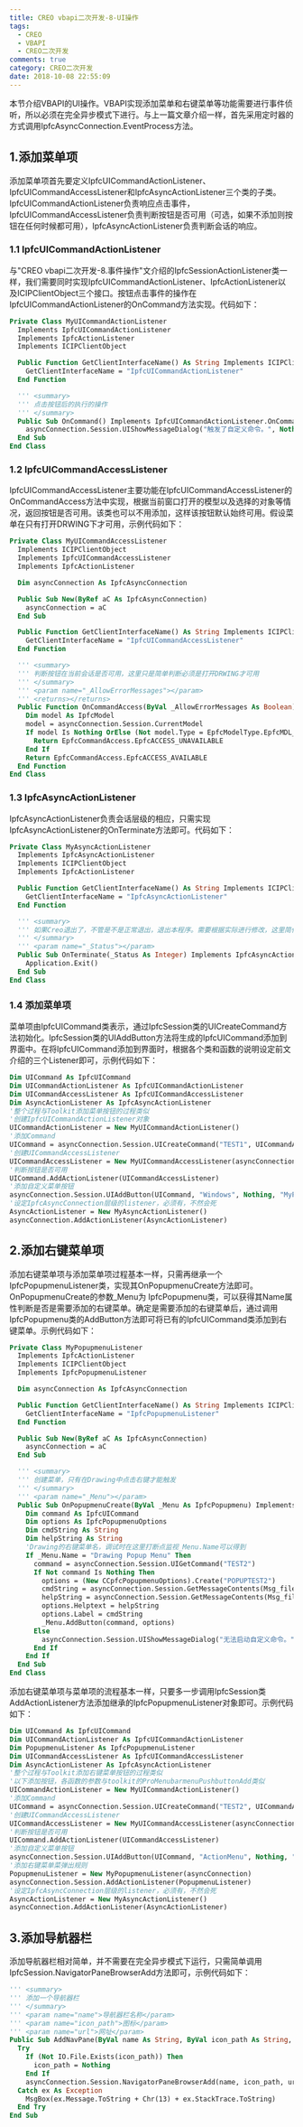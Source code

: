```yaml
---
title: CREO vbapi二次开发-8-UI操作
tags:
  - CREO
  - VBAPI
  - CREO二次开发
comments: true
category: CREO二次开发
date: 2018-10-08 22:55:09
---
```



本节介绍VBAPI的UI操作。VBAPI实现添加菜单和右键菜单等功能需要进行事件侦听，所以必须在完全异步模式下进行。与上一篇文章介绍一样，首先采用定时器的方式调用IpfcAsyncConnection.EventProcess方法。

## 1.添加菜单项

添加菜单项首先要定义IpfcUICommandActionListener、IpfcUICommandAccessListener和IpfcAsyncActionListener三个类的子类。IpfcUICommandActionListener负责响应点击事件，IpfcUICommandAccessListener负责判断按钮是否可用（可选，如果不添加则按钮在任何时候都可用），IpfcAsyncActionListener负责判断会话的响应。

### 1.1 IpfcUICommandActionListener

与"CREO vbapi二次开发-8.事件操作"文介绍的IpfcSessionActionListener类一样，我们需要同时实现IpfcUICommandActionListener、IpfcActionListener以及ICIPClientObject三个接口。按钮点击事件的操作在IpfcUICommandActionListener的OnCommand方法实现。代码如下：

```vb
Private Class MyUICommandActionListener
  Implements IpfcUICommandActionListener
  Implements IpfcActionListener
  Implements ICIPClientObject

  Public Function GetClientInterfaceName() As String Implements ICIPClientObject.GetClientInterfaceName
    GetClientInterfaceName = "IpfcUICommandActionListener"
  End Function

  ''' <summary>
  ''' 点击按钮后的执行的操作
  ''' </summary>
  Public Sub OnCommand() Implements IpfcUICommandActionListener.OnCommand
    asyncConnection.Session.UIShowMessageDialog("触发了自定义命令。", Nothing)
  End Sub
End Class
```

### 1.2 IpfcUICommandAccessListener

IpfcUICommandAccessListener主要功能在IpfcUICommandAccessListener的OnCommandAccess方法中实现，根据当前窗口打开的模型以及选择的对象等情况，返回按钮是否可用。该类也可以不用添加，这样该按钮默认始终可用。假设菜单在只有打开DRWING下才可用，示例代码如下：

```vb
Private Class MyUICommandAccessListener
  Implements ICIPClientObject
  Implements IpfcUICommandAccessListener
  Implements IpfcActionListener

  Dim asyncConnection As IpfcAsyncConnection

  Public Sub New(ByRef aC As IpfcAsyncConnection)
    asyncConnection = aC
  End Sub

  Public Function GetClientInterfaceName() As String Implements ICIPClientObject.GetClientInterfaceName
    GetClientInterfaceName = "IpfcUICommandAccessListener"
  End Function

  ''' <summary>
  ''' 判断按钮在当前会话是否可用，这里只是简单判断必须是打开DRWING才可用
  ''' </summary>
  ''' <param name="_AllowErrorMessages"></param>
  ''' <returns></returns>
  Public Function OnCommandAccess(ByVal _AllowErrorMessages As Boolean) As Integer Implements IpfcUICommandAccessListener.OnCommandAccess
    Dim model As IpfcModel
    model = asyncConnection.Session.CurrentModel
    If model Is Nothing OrElse (Not model.Type = EpfcModelType.EpfcMDL_DRAWING) Then
      Return EpfcCommandAccess.EpfcACCESS_UNAVAILABLE
    End If
    Return EpfcCommandAccess.EpfcACCESS_AVAILABLE
  End Function
End Class
```

### 1.3 IpfcAsyncActionListener

IpfcAsyncActionListener负责会话层级的相应，只需实现IpfcAsyncActionListener的OnTerminate方法即可。代码如下：

```vb
Private Class MyAsyncActionListener
  Implements IpfcAsyncActionListener
  Implements ICIPClientObject
  Implements IpfcActionListener

  Public Function GetClientInterfaceName() As String Implements ICIPClientObject.GetClientInterfaceName
    GetClientInterfaceName = "IpfcAsyncActionListener"
  End Function

  ''' <summary>
  ''' 如果Creo退出了，不管是不是正常退出，退出本程序。需要根据实际进行修改，这里简化了不考虑各种状态
  ''' </summary>
  ''' <param name="_Status"></param>
  Public Sub OnTerminate(_Status As Integer) Implements IpfcAsyncActionListener.OnTerminate
    Application.Exit()
  End Sub
End Class
```

### 1.4 添加菜单项

菜单项由IpfcUICommand类表示，通过IpfcSession类的UICreateCommand方法初始化。IpfcSession类的UIAddButton方法将生成的IpfcUICommand添加到界面中。在将IpfcUICommand添加到界面时，根据各个类和函数的说明设定前文介绍的三个Listener即可，示例代码如下：

```vb
Dim UICommand As IpfcUICommand
Dim UICommandActionListener As IpfcUICommandActionListener
Dim UICommandAccessListener As IpfcUICommandAccessListener
Dim AsyncActionListener As IpfcAsyncActionListener
'整个过程与Toolkit添加菜单按钮的过程类似
'创建IpfcUICommandActionListener对象
UICommandActionListener = New MyUICommandActionListener()
'添加Command
UICommand = asyncConnection.Session.UICreateCommand("TEST1", UICommandActionListener)
'创建UICommandAccessListener
UICommandAccessListener = New MyUICommandAccessListener(asyncConnection)
'判断按钮是否可用
UICommand.AddActionListener(UICommandAccessListener)
'添加自定义菜单按钮
asyncConnection.Session.UIAddButton(UICommand, "Windows", Nothing, "MyPushButton", "MyPushButtonHelp", Msg_file)
'设定IpfcAsyncConnection层级的listener，必须有，不然会死
AsyncActionListener = New MyAsyncActionListener()
asyncConnection.AddActionListener(AsyncActionListener)
```

## 2.添加右键菜单项

添加右键菜单项与添加菜单项过程基本一样，只需再继承一个IpfcPopupmenuListener类，实现其OnPopupmenuCreate方法即可。OnPopupmenuCreate的参数_Menu为 IpfcPopupmenu类，可以获得其Name属性判断是否是需要添加的右键菜单。确定是需要添加的右键菜单后，通过调用IpfcPopupmenu类的AddButton方法即可将已有的IpfcUICommand类添加到右键菜单。示例代码如下：

```vb
Private Class MyPopupmenuListener
  Implements IpfcActionListener
  Implements ICIPClientObject
  Implements IpfcPopupmenuListener

  Dim asyncConnection As IpfcAsyncConnection

  Public Function GetClientInterfaceName() As String Implements ICIPClientObject.GetClientInterfaceName
    GetClientInterfaceName = "IpfcPopupmenuListener"
  End Function

  Public Sub New(ByRef aC As IpfcAsyncConnection)
    asyncConnection = aC
  End Sub

  ''' <summary>
  ''' 创建菜单，只有在Drawing中点击右键才能触发
  ''' </summary>
  ''' <param name="_Menu"></param>
  Public Sub OnPopupmenuCreate(ByVal _Menu As IpfcPopupmenu) Implements IpfcPopupmenuListener.OnPopupmenuCreate
    Dim command As IpfcUICommand
    Dim options As IpfcPopupmenuOptions
    Dim cmdString As String
    Dim helpString As String
    'Drawing的右键菜单名，调试时在这里打断点监视_Menu.Name可以得到
    If _Menu.Name = "Drawing Popup Menu" Then
      command = asyncConnection.Session.UIGetCommand("TEST2")
      If Not command Is Nothing Then
        options = (New CCpfcPopupmenuOptions).Create("POPUPTEST2")
        cmdString = asyncConnection.Session.GetMessageContents(Msg_file, "MyPushButton", Nothing)
        helpString = asyncConnection.Session.GetMessageContents(Msg_file, "MyPushButtonHelp", Nothing)
        options.Helptext = helpString
        options.Label = cmdString
        _Menu.AddButton(command, options)
      Else
        asyncConnection.Session.UIShowMessageDialog("无法启动自定义命令。", Nothing)
      End If
    End If
  End Sub
End Class
```

添加右键菜单项与菜单项的流程基本一样，只要多一步调用IpfcSession类AddActionListener方法添加继承的IpfcPopupmenuListener对象即可。示例代码如下：

```vb
Dim UICommand As IpfcUICommand
Dim UICommandActionListener As IpfcUICommandActionListener
Dim PopupmenuListener As IpfcPopupmenuListener
Dim UICommandAccessListener As IpfcUICommandAccessListener
Dim AsyncActionListener As IpfcAsyncActionListener
'整个过程与Toolkit添加右键菜单按钮的过程类似
'以下添加按钮，各函数的参数与toolkit的ProMenubarmenuPushbuttonAdd类似
UICommandActionListener = New MyUICommandActionListener()
'添加Command
UICommand = asyncConnection.Session.UICreateCommand("TEST2", UICommandActionListener)
'创建UICommandAccessListener
UICommandAccessListener = New MyUICommandAccessListener(asyncConnection)
'判断按钮是否可用
UICommand.AddActionListener(UICommandAccessListener)
'添加自定义菜单按钮
asyncConnection.Session.UIAddButton(UICommand, "ActionMenu", Nothing, "MyPopupButton", "MyPopupButtonHelp", Msg_file)
'添加右键菜单菜弹出规则
PopupmenuListener = New MyPopupmenuListener(asyncConnection)
asyncConnection.Session.AddActionListener(PopupmenuListener)
'设定IpfcAsyncConnection层级的listener，必须有，不然会死
AsyncActionListener = New MyAsyncActionListener()
asyncConnection.AddActionListener(AsyncActionListener)
```

## 3.添加导航器栏

添加导航器栏相对简单，并不需要在完全异步模式下运行，只需简单调用IpfcSession.NavigatorPaneBrowserAdd方法即可，示例代码如下：

```vb
''' <summary>
''' 添加一个导航器栏
''' </summary>
''' <param name="name">导航器栏名称</param>
''' <param name="icon_path">图标</param>
''' <param name="url">网址</param>
Public Sub AddNavPane(ByVal name As String, ByVal icon_path As String, ByVal url As String)
  Try
    If (Not IO.File.Exists(icon_path)) Then
      icon_path = Nothing
    End If
    asyncConnection.Session.NavigatorPaneBrowserAdd(name, icon_path, url)
  Catch ex As Exception
    MsgBox(ex.Message.ToString + Chr(13) + ex.StackTrace.ToString)
  End Try
End Sub
```
